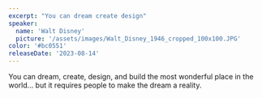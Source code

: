```yaml
---
excerpt: "You can dream create design"
speaker:
  name: 'Walt Disney'
  picture: '/assets/images/Walt_Disney_1946_cropped_100x100.JPG'
color: '#bc0551'
releaseDate: '2023-08-14'
---
```

You can dream, create, design, and build the most wonderful place in the world... but it requires people to make the dream a reality.